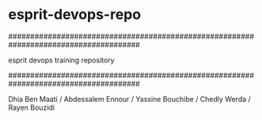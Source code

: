 # esprit-devops-repo 

######################################################################################

esprit devops training repository 

######################################################################################

Dhia Ben Maati / 
Abdessalem Ennour / 
Yassine Bouchibe / 
Chedly Werda /
Rayen Bouzidi
